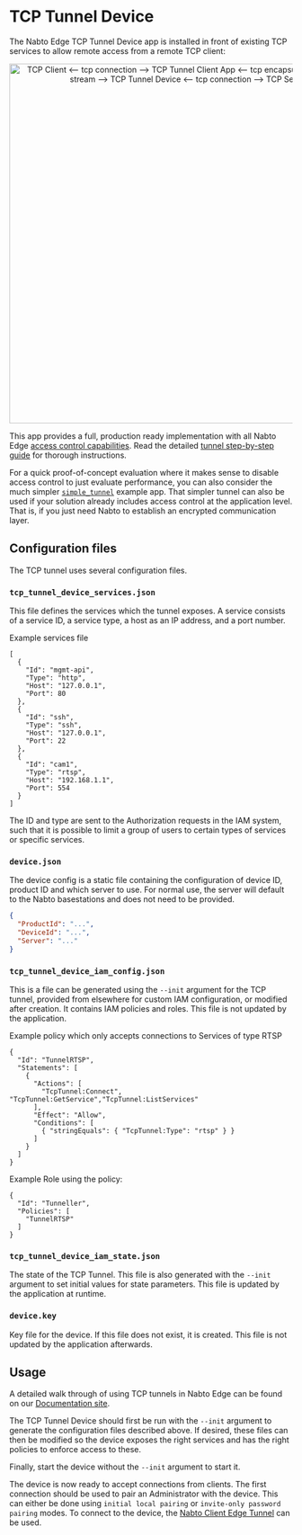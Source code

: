 # TCP Tunnel Device

The Nabto Edge TCP Tunnel Device app is installed in front of existing TCP services to allow remote
access from a remote TCP client:

<p align="center">
  <img alt="TCP Client <-- tcp connection --> TCP Tunnel Client App <-- tcp encapsulated into a nabto stream --> TCP Tunnel Device <-- tcp connection --> TCP Server" src="https://docs.nabto.com/images/tunnel-overview.png" width="640"/>
</p>

This app provides a full, production ready implementation with all Nabto Edge
[access control capabilities](https://docs.nabto.com/developer/guides/iam/intro.html). Read the detailed [tunnel step-by-step guide](https://docs.nabto.com/developer/guides/get-started/tunnels/quickstart.html) for thorough instructions.

For a quick proof-of-concept evaluation where it makes sense to disable access control to just evaluate performance, you can also consider the much simpler [`simple_tunnel`](https://github.com/nabto/nabto-embedded-sdk/tree/master/examples/simple_tunnel) example app. That simpler tunnel can also be used if your solution already includes access control at the application level. That is, if you just need Nabto to establish an encrypted communication layer.

## Configuration files

The TCP tunnel uses several configuration files.

### `tcp_tunnel_device_services.json`

This file defines the services which the tunnel exposes.  A service
consists of a service ID, a service type, a host as an IP address, and a
port number.

Example services file
```
[
  {
    "Id": "mgmt-api",
    "Type": "http",
    "Host": "127.0.0.1",
    "Port": 80
  },
  {
    "Id": "ssh",
    "Type": "ssh",
    "Host": "127.0.0.1",
    "Port": 22
  },
  {
    "Id": "cam1",
    "Type": "rtsp",
    "Host": "192.168.1.1",
    "Port": 554
  }
]
```

The ID and type are sent to the Authorization requests in the IAM
system, such that it is possible to limit a group of users to certain
types of services or specific services.

### `device.json`

The device config is a static file containing the configuration of
device ID, product ID and which server to use. For normal use, the server will
default to the Nabto basestations and does not need to be provided.

```json
{
  "ProductId": "...",
  "DeviceId": "...",
  "Server": "..."
}
```

### `tcp_tunnel_device_iam_config.json`

This is a file can be generated using the `--init` argument for the
TCP tunnel, provided from elsewhere for custom IAM configuration, or
modified after creation. It contains IAM policies and roles. This file
is not updated by the application.

Example policy which only accepts connections to Services of type RTSP

```
{
  "Id": "TunnelRTSP",
  "Statements": [
    {
      "Actions": [
        "TcpTunnel:Connect", "TcpTunnel:GetService","TcpTunnel:ListServices"
      ],
      "Effect": "Allow",
      "Conditions": [
        { "stringEquals": { "TcpTunnel:Type": "rtsp" } }
      ]
    }
  ]
}
```

Example Role using the policy:

```
{
  "Id": "Tunneller",
  "Policies": [
    "TunnelRTSP"
  ]
}
```


### `tcp_tunnel_device_iam_state.json`

The state of the TCP Tunnel. This file is also generated with the
`--init` argument to set initial values for state parameters. This
file is updated by the application at runtime.

### `device.key`

Key file for the device. If this file does not exist, it is
created. This file is not updated by the application afterwards.

## Usage

A detailed walk through of using TCP tunnels in Nabto Edge can be
found on
our
[Documentation site](http://docs.nabto.com/developer/guides/get-started/tunnels/intro.html).

The TCP Tunnel Device should first be run with the `--init` argument
to generate the configuration files described above. If desired, these
files can then be modified so the device exposes the right services
and has the right policies to enforce access to these.

Finally, start the device without the `--init` argument to start it.

The device is now ready to accept connections from clients. The first
connection should be used to pair an Administrator with the
device. This can either be done using `initial local pairing` or
`invite-only password pairing` modes. To connect to the device,
the
[Nabto Client Edge Tunnel](https://github.com/nabto/nabto-client-edge-tunnel) can
be used.
